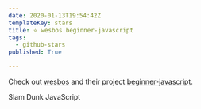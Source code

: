 ```yaml
---
date: 2020-01-13T19:54:42Z
templateKey: stars
title: ⭐ wesbos beginner-javascript
tags:
  - github-stars
published: True

---
```


Check out [wesbos](https://github.com/wesbos) and their project [beginner-javascript](https://github.com/wesbos/beginner-javascript).

Slam Dunk JavaScript
